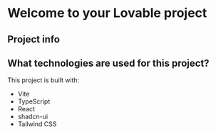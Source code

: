 # Welcome to your Lovable project

## Project info

## What technologies are used for this project?

This project is built with:

- Vite
- TypeScript
- React
- shadcn-ui
- Tailwind CSS

